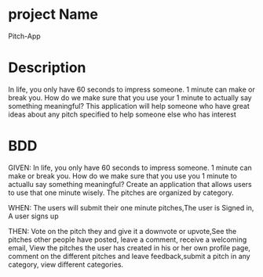 # project Name
Pitch-App

# Description
In life, you only have 60 seconds to impress someone. 1 minute can make or break you. How do we make sure that you use your 1 minute to actually say something meaningful? This application will help someone who have great ideas about any pitch specified to help someone else who has interest

# BDD
GIVEN: In life, you only have 60 seconds to impress someone. 1 minute can make or break you. How do we make sure that you use you 1 minute to actuallu say something meaningful?
Create an application that allows users to use that one minute wisely. The pitches are organized by category.

WHEN: The users will submit their one minute pitches,The user is Signed in, A user signs up

THEN: Vote on the pitch they and give it a downvote or upvote,See the pitches other people have posted, leave a comment, receive a welcoming email, View the pitches the user has created in his or her own profile page, comment on the different pitches and leave feedback,submit a pitch in any category, view different categories.